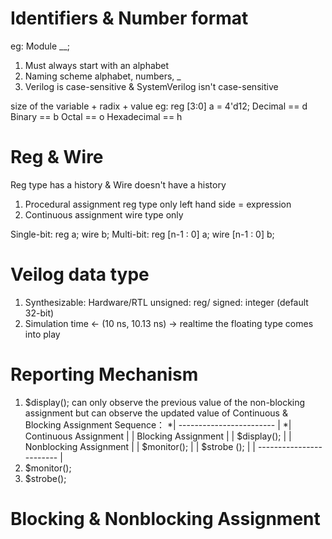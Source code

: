 # Identifiers & Number format
eg: Module __;
1) Must always start with an alphabet
2) Naming scheme
alphabet, numbers, _
3) Verilog is case-sensitive & SystemVerilog isn't case-sensitive

size of the variable + radix + value
eg: reg [3:0] a = 4'd12;
Decimal     == d
Binary      == b
Octal       == o
Hexadecimal == h

# Reg & Wire
Reg type has a history & Wire doesn't have a history
1) Procedural assignment
   reg type only
   left hand side = expression
3) Continuous assignment
   wire type only

Single-bit: reg a;             wire b;
Multi-bit:  reg [n-1 : 0] a;   wire [n-1 : 0] b;

# Veilog data type
1) Synthesizable: Hardware/RTL
unsigned: reg/ signed: integer (default 32-bit)
2) Simulation
time <- (10 ns, 10.13 ns) -> realtime
the floating type comes into play

# Reporting Mechanism 
1) $display();
can only observe the previous value of the non-blocking assignment
but can observe the updated value of Continuous & Blocking Assignment
Sequence：
*| ------------------------ |
*| Continuous    Assignment |
| Blocking      Assignment |
| $display();              |
| Nonblocking   Assignment |
| $monitor();              |
| $strobe ();              |
| ------------------------ |
3) $monitor();
4) $strobe();

# Blocking & Nonblocking Assignment 
